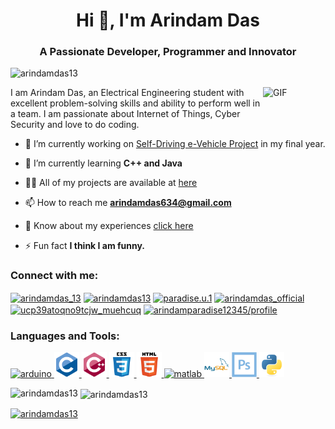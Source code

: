 <!-- ### Hi there 👋 -->
<h1 align="center">Hi 👋, I'm Arindam Das</h1>
<h3 align="center">A Passionate Developer, Programmer and Innovator</h3>

<p align="left"> <img src="https://komarev.com/ghpvc/?username=arindamdas13&label=visitors&color=129e00&style=plastic" alt="arindamdas13" /> </p>

<!-- ![](https://visitor-badge.glitch.me/badge?page_id=arindamdas13.arindamdas13) -->

<!-- <p align="left"> <img src="https://komarev.com/ghpvc/?username=arindamdas13&label=Profile%20views&color=0e75b6&style=flat" alt="arindamdas13" /> </p> -->

<!-- <img align="right" alt="Coding" width="400" src="https://cdn.dribbble.com/users/2646423/screenshots/5507196/computer.gif"> -->

<img align="right" alt="GIF" src="https://github.com/arindamdas13/arindamdas13/code.gif?raw=true" width="100" height="70" />

<!-- <p align="left"> <a href="https://twitter.com/arindamdas_13" target="blank"><img src="https://img.shields.io/twitter/follow/arindamdas_13?logo=twitter&style=for-the-badge" alt="arindamdas_13" /></a> </p> -->

I am Arindam Das, an Electrical Engineering student with excellent problem-solving skills and ability to perform well in a team. I am passionate about Internet of Things, Cyber Security and love to do coding.



- 🔭 I’m currently working on [Self-Driving e-Vehicle Project](https://github.com/arindamdas13/Smart-E-Vehicle) in my final year.

- 🌱 I’m currently learning **C++ and Java**

- 👨‍💻 All of my projects are available at [here](https://www.linkedin.com/in/arindamdas13/details/projects/)

- 📫 How to reach me **arindamdas634@gmail.com**

- 📄 Know about my experiences [click here](https://drive.google.com/file/d/1AhsA1Fj2wXB2DJFO3mRgnIVJczHOm5cd/view)

- ⚡ Fun fact **I think I am funny.**

<h3 align="left">Connect with me:</h3>
<p align="left">
<a href="https://twitter.com/arindamdas_13" target="blank"><img align="center" src="https://raw.githubusercontent.com/rahuldkjain/github-profile-readme-generator/master/src/images/icons/Social/twitter.svg" alt="arindamdas_13" height="30" width="40" /></a>
<a href="https://linkedin.com/in/arindamdas13" target="blank"><img align="center" src="https://raw.githubusercontent.com/rahuldkjain/github-profile-readme-generator/master/src/images/icons/Social/linked-in-alt.svg" alt="arindamdas13" height="30" width="40" /></a>
<a href="https://fb.com/paradise.u.1" target="blank"><img align="center" src="https://raw.githubusercontent.com/rahuldkjain/github-profile-readme-generator/master/src/images/icons/Social/facebook.svg" alt="paradise.u.1" height="30" width="40" /></a>
<a href="https://instagram.com/arindamdas_official" target="blank"><img align="center" src="https://raw.githubusercontent.com/rahuldkjain/github-profile-readme-generator/master/src/images/icons/Social/instagram.svg" alt="arindamdas_official" height="30" width="40" /></a>
<a href="https://www.youtube.com/c/ucp39atoqno9tcjw_muehcuq" target="blank"><img align="center" src="https://raw.githubusercontent.com/rahuldkjain/github-profile-readme-generator/master/src/images/icons/Social/youtube.svg" alt="ucp39atoqno9tcjw_muehcuq" height="30" width="40" /></a>
<a href="https://auth.geeksforgeeks.org/user/arindamparadise12345/profile" target="blank"><img align="center" src="https://raw.githubusercontent.com/rahuldkjain/github-profile-readme-generator/master/src/images/icons/Social/geeks-for-geeks.svg" alt="arindamparadise12345/profile" height="30" width="40" /></a>
</p>

<h3 align="left">Languages and Tools:</h3>
<p align="left"> <a href="https://www.arduino.cc/" target="_blank" rel="noreferrer"> <img src="https://cdn.worldvectorlogo.com/logos/arduino-1.svg" alt="arduino" width="40" height="40"/> </a> <a href="https://www.cprogramming.com/" target="_blank" rel="noreferrer"> <img src="https://raw.githubusercontent.com/devicons/devicon/master/icons/c/c-original.svg" alt="c" width="40" height="40"/> </a> <a href="https://www.w3schools.com/cpp/" target="_blank" rel="noreferrer"> <img src="https://raw.githubusercontent.com/devicons/devicon/master/icons/cplusplus/cplusplus-original.svg" alt="cplusplus" width="40" height="40"/> </a> <a href="https://www.w3schools.com/css/" target="_blank" rel="noreferrer"> <img src="https://raw.githubusercontent.com/devicons/devicon/master/icons/css3/css3-original-wordmark.svg" alt="css3" width="40" height="40"/> </a> <a href="https://www.w3.org/html/" target="_blank" rel="noreferrer"> <img src="https://raw.githubusercontent.com/devicons/devicon/master/icons/html5/html5-original-wordmark.svg" alt="html5" width="40" height="40"/> </a> <a href="https://www.mathworks.com/" target="_blank" rel="noreferrer"> <img src="https://upload.wikimedia.org/wikipedia/commons/2/21/Matlab_Logo.png" alt="matlab" width="40" height="40"/> </a> <a href="https://www.mysql.com/" target="_blank" rel="noreferrer"> <img src="https://raw.githubusercontent.com/devicons/devicon/master/icons/mysql/mysql-original-wordmark.svg" alt="mysql" width="40" height="40"/> </a> <a href="https://www.photoshop.com/en" target="_blank" rel="noreferrer"> <img src="https://raw.githubusercontent.com/devicons/devicon/master/icons/photoshop/photoshop-line.svg" alt="photoshop" width="40" height="40"/> </a> <a href="https://www.python.org" target="_blank" rel="noreferrer"> <img src="https://raw.githubusercontent.com/devicons/devicon/master/icons/python/python-original.svg" alt="python" width="40" height="40"/> </a> </p>

<p><img align="left" src="https://github-readme-stats.vercel.app/api/top-langs?username=arindamdas13&show_icons=true&locale=en&layout=compact" alt="arindamdas13" /></p>

<p>&nbsp;<img align="center" src="https://github-readme-stats.vercel.app/api?username=arindamdas13&show_icons=true&locale=en" alt="arindamdas13" /></p>

<p align="left"> <a href="https://github.com/ryo-ma/github-profile-trophy"><img src="https://github-profile-trophy.vercel.app/?username=arindamdas13" alt="arindamdas13" /></a> </p>


<!--
**arindamdas13/arindamdas13** is a ✨ _special_ ✨ repository because its `README.md` (this file) appears on your GitHub profile.

Here are some ideas to get you started:

- 🔭 I’m currently working on ...
- 🌱 I’m currently learning ...
- 👯 I’m looking to collaborate on ...
- 🤔 I’m looking for help with ...
- 💬 Ask me about ...
- 📫 How to reach me: ...
- 😄 Pronouns: ...
- ⚡ Fun fact: ...
-->
